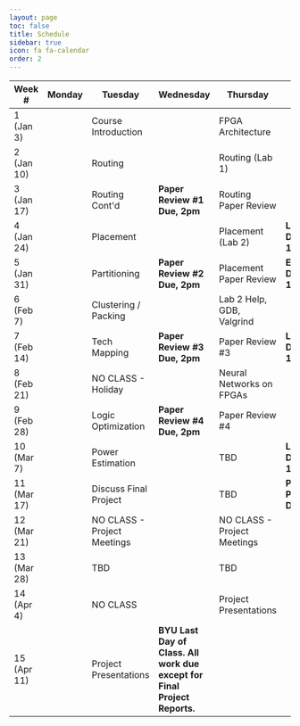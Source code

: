 ```yaml
---
layout: page
toc: false
title: Schedule
sidebar: true
icon: fa fa-calendar
order: 2
---
```


| Week #        | Monday    |  Tuesday                      | Wednesday                     | Thursday                      |  Friday               |
|---------------|-----------|-------------------------------|-------------------------------|-------------------------------|-----------------------|
|1 (Jan 3)      |           | Course Introduction           |                               | FPGA Architecture             |                       |
|2 (Jan 10)     |           | Routing                       |                               | Routing (Lab 1)               |                       |
|3 (Jan 17)     |           | Routing Cont'd                | **Paper Review #1 Due, 2pm**  | Routing Paper Review          |                       |
|4 (Jan 24)     |           | Placement                     |                               | Placement (Lab 2)             | **Lab 1 Due 11:59pm** | 
|5 (Jan 31)     |           | Partitioning                  | **Paper Review #2 Due, 2pm**  | Placement Paper Review        | **Ex. 1 Due 11:59pm** |
|6 (Feb 7)      |           | Clustering / Packing          |                               | Lab 2 Help, GDB, Valgrind     |                       |
|7 (Feb 14)     |           | Tech Mapping                  | **Paper Review #3 Due, 2pm**  | Paper Review #3               | **Lab 2 Due 11:59pm** |
|8 (Feb 21)     |           | NO CLASS - Holiday            |                               | Neural Networks on FPGAs      |                       |
|9 (Feb 28)     |           | Logic Optimization            | **Paper Review #4 Due, 2pm**  | Paper Review #4               |  |                    |
|10 (Mar 7)     |           | Power Estimation              |                               | TBD                           | **Lab 3 Due 11:59pm** |
|11 (Mar 17)    |           | Discuss Final Project         |                               | TBD                           | **Project Proposal Due** |
|12 (Mar 21)    |           | NO CLASS - Project Meetings   |                               | NO CLASS - Project Meetings   |                       |
|13 (Mar 28)    |           | TBD                           |                               | TBD                           |                       |
|14 (Apr 4)     |           | NO CLASS                      |                               | Project Presentations         |                       |
|15 (Apr 11)    |           | Project Presentations         | **BYU Last Day of Class. All work due except for Final Project Reports.**  | 

